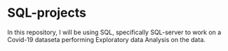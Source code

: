 # SQL-projects

In this repository, I will be using SQL, specifically SQL-server to work on a Covid-19 dataseta performing Exploratory data Analysis on the data.
